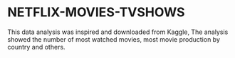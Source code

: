 # NETFLIX-MOVIES-TVSHOWS
This data analysis was inspired and downloaded from Kaggle, The analysis showed the number of most watched movies, most movie production by country and others.

